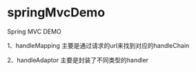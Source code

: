 # springMvcDemo
Spring MVC DEMO

1、handleMapping 主要是通过请求的url来找到对应的handleChain

2、handleAdaptor 主要是封装了不同类型的handler
